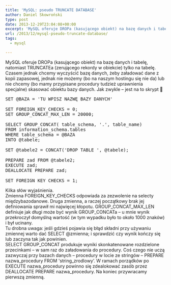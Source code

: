 ```yaml
---
title: 'MySQL: pseudo TRUNCATE DATABASE'
author: Daniel Skowroński
type: post
date: 2013-12-29T23:04:08+00:00
excerpt: 'MySQL oferuje DROPa (kasującego obiekt) na bazę danych i tabelę, natomiast TRUNCATEa (zerującego rekordy w obiekcie) tylko na tabelę. Czasem jednak chcemy wyczyścić bazę danych, żeby załadować dane z kopii zapasowej, jednak nie możemy (bo na naszym hostingu się nie da) lub nie chcemy (bo mamy przypisane procedury tudzież uprawnienia specjalne) skasować obiektu bazy danych. Jak zwykle - jest na to skrypt :)'
url: /2013/12/mysql-pseudo-truncate-database/
tags:
  - mysql

---
```

MySQL oferuje DROPa (kasującego obiekt) na bazę danych i tabelę, natomiast TRUNCATEa (zerującego rekordy w obiekcie) tylko na tabelę. Czasem jednak chcemy wyczyścić bazę danych, żeby załadować dane z kopii zapasowej, jednak nie możemy (bo na naszym hostingu się nie da) lub nie chcemy (bo mamy przypisane procedury tudzież uprawnienia specjalne) skasować obiektu bazy danych. Jak zwykle &#8211; jest na to skrypt 🙂

<pre class="lang:mysql EnlighterJSRAW " title="truncate database" >SET @BAZA = 'TU WPISZ NAZWĘ BAZY DANYCH'

SET FOREIGN_KEY_CHECKS = 0; 
SET GROUP_CONCAT_MAX_LEN = 20000;

SELECT GROUP_CONCAT( table_schema, '.', table_name) 
FROM information_schema.tables 
WHERE table_schema = @BAZA
INTO @tabele;

SET @tabele2 = CONCAT('DROP TABLE ', @tabele);

PREPARE zad FROM @tabele2;
EXECUTE zad;
DEALLOCATE PREPARE zad;

SET FOREIGN_KEY_CHECKS = 1; </pre>

Kilka słów wyjaśnienia.  
Zmienna <span class="lang:default EnlighterJSRAW  crayon-inline " >FOREIGN_KEY_CHECKS</span> odpowiada za zezwolenie na selecty międzybazodanowe. Druga zmienna, a raczej początkowy brak jej definiowania sprawił mi najwięcej kłopotu. <span class="lang:default EnlighterJSRAW  crayon-inline " >GROUP_CONCAT_MAX_LEN</span> definiuje jak długi może być wynik GROUP_CONCATa &#8211; u mnie wynik przekroczył domyślną wartość (w tym wypadku było to około 1000 znaków) i był ucinany.  
Tu drobna uwaga: jeśli gdzieś pojawia się błąd składni przy używaniu zmiennej warto dać <span class="lang:default EnlighterJSRAW  crayon-inline " >SELECT @zmienna;</span> i sprawdzić czy wynik kończy się lub zaczyna tak jak powinien.  
<span class="lang:default EnlighterJSRAW  crayon-inline " >SELECT GROUP_CONCAT</span> produkuje wyniki skonkatenowane rozdzielone przecinkami &#8211; w sam raz do załadowania do procedury. Coś czego nie uczą zazwyczaj przy bazach danych &#8211; procedury w locie ze stringów &#8211; <span class="lang:default EnlighterJSRAW  crayon-inline " >PREPARE nazwa_procedury FROM 'string_zrodlowy&#8217;</span>. W ramach porządków po <span class="lang:default EnlighterJSRAW  crayon-inline " >EXECUTE nazwa_procedury</span> powinno się zdealokować zasób przez <span class="lang:default EnlighterJSRAW  crayon-inline " >DEALLOCATE PREPARE nazwa_procedury</span>. Na koniec przywracamy pierwszą zmienną.